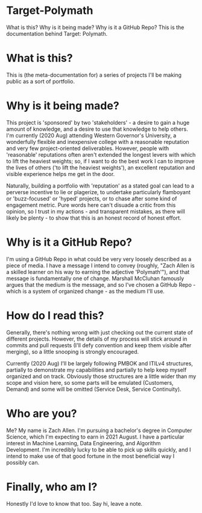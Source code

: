 # Target-Polymath
What is this? Why is it being made? Why is it a GitHub Repo? This is the documentation behind Target: Polymath.

# What is this?
This is (the meta-documentation for) a series of projects I'll be making public as a sort of portfolio. 

# Why is it being made?
This project is 'sponsored' by two 'stakeholders' - a desire to gain a huge amount of knowledge, and a desire to use that knowledge to help others. I'm currently (2020 Aug) attending Western Governor's University, a wonderfully flexible and inexpensive college with a reasonable reputation and very few project-oriented deliverables. However, people with 'reasonable' reputations often aren't extended the longest levers with which to lift the heaviest weights; so, if I want to do the best work I can to improve the lives of others ('to lift the heaviest weights'), an excellent reputation and visible experience helps me get in the door.

Naturally, building a portfolio with 'reputation' as a stated goal can lead to a perverse incentive to lie or plagerize, to undertake particularly flamboyant or 'buzz-focused' or 'hyped' projects, or to chase after some kind of engagement metric. Pure words here can't disuade a critic from this opinion, so I trust in my actions - and transparent mistakes, as there will likely be plenty - to show that this is an honest record of honest effort.

# Why is it a GitHub Repo?
I'm using a GitHub Repo in what could be very very loosely described as a piece of media. I have a message I intend to convey (roughly, "Zach Allen is a skilled learner on his way to earning the adjective 'Polymath'"), and that message is fundamentally one of change. Marshall McCluhan famously argues that the medium is the message, and so I've chosen a GitHub Repo - which is a system of organized change - as the medium I'll use.

# How do I read this?
Generally, there's nothing wrong with just checking out the current state of different projects. However, the details of my process will stick around in commits and pull requests (I'll defy convention and keep them visible after merging), so a little snooping is strongly encouraged. 

Currently (2020 Aug) I'll be largely following PMBOK and ITILv4 structures, partially to demonstrate my capabilities and partially to help keep myself organized and on track. Obviously those structures are a little wider than my scope and vision here, so some parts will be emulated (Customers, Demand) and some will be omitted (Service Desk, Service Continuity).

# Who are you?
Me? My name is Zach Allen. I'm pursuing a bachelor's degree in Computer Science, which I'm expecting to earn in 2021 August. I have a particular interest in Machine Learning, Data Engineering, and Algorithm Development. I'm incredibly lucky to be able to pick up skills quickly, and I intend to make use of that good fortune in the most beneficial way I possibly can.

# Finally, who am I?
Honestly I'd love to know that too. Say hi, leave a note.

